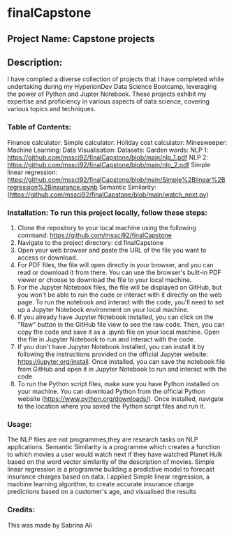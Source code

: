 # finalCapstone
## Project Name: Capstone projects

## Description: 
I have complied a diverse collection of projects that I have completed while undertaking during my HyperionDev Data Science Bootcamp, leveraging the power of Python and Jupter Notebook. These projects exhibit my expertise and proficiency in various aspects of data science, covering various topics and techniques.

### Table of Contents:
Finance calculator: 
Simple calculator:
Holiday cost calculator:
Minesweeper:
Machine Learning: 
Data Visualisation: 
Datasets: 
Garden words: 
NLP 1:  https://github.com/mssci92/finalCapstone/blob/main/nlp_1.pdf
NLP 2:  https://github.com/mssci92/finalCapstone/blob/main/nlp_2.pdf
Simple linear regression: https://github.com/mssci92/finalCapstone/blob/main/Simple%2Blinear%2Bregression%2Binsurance.ipynb
Semantic Similarity: (https://github.com/mssci92/finalCapstone/blob/main/watch_next.py)


### Installation: To run this project locally, follow these steps:
1. Clone the repository to your local machine using the following command: https://github.com/mssci92/finalCapstone
2. Navigate to the project directory: cd finalCapstone
3. Open your web browser and paste the URL of the file you want to access or download.
4. For PDF files, the file will open directly in your browser, and you can read or download it from there. You can use the browser's built-in PDF viewer or choose to download the file to your local machine.
5. For the Jupyter Notebook files, the file will be displayed on GitHub, but you won't be able to run the code or interact with it directly on the web page. To run the notebook and interact with the code, you'll need to set up a Jupyter Notebook environment on your local machine.
6. If you already have Jupyter Notebook installed, you can click on the "Raw" button in the GitHub file view to see the raw code. Then, you can copy the code and save it as a .ipynb file on your local machine. Open the file in Jupyter Notebook to run and interact with the code.
7. If you don't have Jupyter Notebook installed, you can install it by following the instructions provided on the official Jupyter website: https://jupyter.org/install. Once installed, you can save the notebook file from GitHub and open it in Jupyter Notebook to run and interact with the code.
8. To run the Python script files, make sure you have Python installed on your machine. You can download Python from the official Python website (https://www.python.org/downloads/). Once installed, navigate to the location where you saved the Python script files and run it.

### Usage: 
The NLP files are not programmes,they are research tasks on NLP applications. Semantic Similarity is a programme which creates a function to which movies a user would watch next if they have watched Planet Hulk based on the word vector similarity of the description of movies. Simple linear regression is a programme building a predictive model to forecast insurance charges based on data. I applied Simple linear regression, a machine learning algorithm, to create accurate insurance charge predictions based on a customer's age, and visualised the results

### Credits: 
This was made by Sabrina Ali
